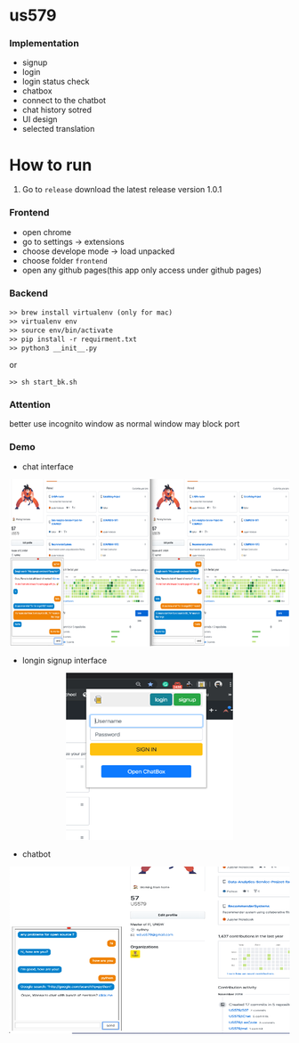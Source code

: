 # us579

### Implementation

* signup
* login
* login status check
* chatbox
* connect to the chatbot
* chat history sotred 
* UI design
* selected translation

# How to run

1. Go to `release` download the latest release version 1.0.1

### Frontend

*  open chrome
*  go to settings -> extensions
*  choose develope mode -> load unpacked
*  choose folder `frontend`
*  open any github pages(this app only access under github pages)


### Backend

```
>> brew install virtualenv (only for mac)
>> virtualenv env
>> source env/bin/activate
>> pip install -r requirment.txt
>> python3 __init__.py
```
or

```
>> sh start_bk.sh
```

### Attention

better use incognito window as normal window may block port 

### Demo

* chat interface

<div align=center><img width="100%" height="300" src="https://github.com/US579/507/blob/master/img/chat.png"/></div>

* longin signup interface

<div align=center><img width="300" height="300" src="https://github.com/US579/507/blob/master/img/loginsingupform.png"/></div>

* chatbot

<div align=center><img width="800" height="300" src="https://github.com/US579/507/blob/master/img/chatwithchatbot.png"/></div>
